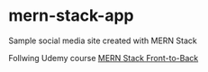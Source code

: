 # mern-stack-app
Sample social media site created with MERN Stack

Follwing Udemy course [MERN Stack Front-to-Back](https://www.udemy.com/course/mern-stack-front-to-back/)
